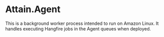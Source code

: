 # Attain.Agent
This is a background worker process intended to run on Amazon Linux. It handles executing Hangfire jobs
in the Agent queues when deployed.
